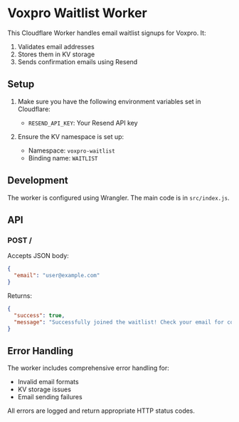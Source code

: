 # Voxpro Waitlist Worker

This Cloudflare Worker handles email waitlist signups for Voxpro. It:
1. Validates email addresses
2. Stores them in KV storage
3. Sends confirmation emails using Resend

## Setup

1. Make sure you have the following environment variables set in Cloudflare:
   - `RESEND_API_KEY`: Your Resend API key

2. Ensure the KV namespace is set up:
   - Namespace: `voxpro-waitlist`
   - Binding name: `WAITLIST`

## Development

The worker is configured using Wrangler. The main code is in `src/index.js`.

## API

### POST /

Accepts JSON body:
```json
{
  "email": "user@example.com"
}
```

Returns:
```json
{
  "success": true,
  "message": "Successfully joined the waitlist! Check your email for confirmation."
}
```

## Error Handling

The worker includes comprehensive error handling for:
- Invalid email formats
- KV storage issues
- Email sending failures

All errors are logged and return appropriate HTTP status codes.

